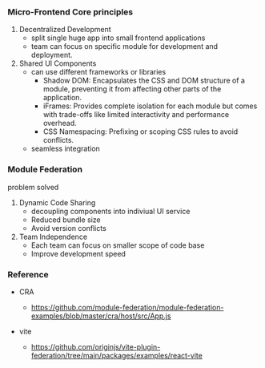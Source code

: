 ### Micro-Frontend Core principles
1. Decentralized Development
   - split single huge app into small frontend applications
   - team can focus on specific module for development and deployment.
2. Shared UI Components
   - can use different frameworks or libraries 
      - Shadow DOM: Encapsulates the CSS and DOM structure of a module, preventing it from affecting other parts of the application.
      - iFrames: Provides complete isolation for each module but comes with trade-offs like limited interactivity and performance overhead.
      - CSS Namespacing: Prefixing or scoping CSS rules to avoid conflicts.
   - seamless integration

### Module Federation

problem solved 
1. Dynamic Code Sharing
   - decoupling components into indiviual UI service
   - Reduced bundle size
   - Avoid version conflicts
2. Team Independence
   - Each team can focus on smaller scope of code base 
   - Improve development speed




### Reference
- CRA
   - https://github.com/module-federation/module-federation-examples/blob/master/cra/host/src/App.js

- vite
   - https://github.com/originjs/vite-plugin-federation/tree/main/packages/examples/react-vite